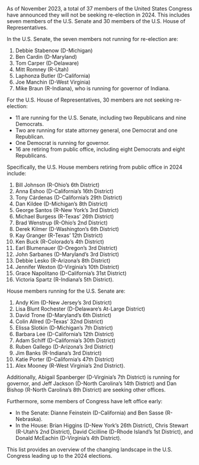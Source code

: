 As of November 2023, a total of 37 members of the United States Congress have announced they will not be seeking re-election in 2024. This includes seven members of the U.S. Senate and 30 members of the U.S. House of Representatives.

In the U.S. Senate, the seven members not running for re-election are:

1. Debbie Stabenow (D-Michigan)
2. Ben Cardin (D-Maryland)
3. Tom Carper (D-Delaware)
4. Mitt Romney (R-Utah)
5. Laphonza Butler (D-California)
6. Joe Manchin (D-West Virginia)
7. Mike Braun (R-Indiana), who is running for governor of Indiana.

For the U.S. House of Representatives, 30 members are not seeking re-election:

- 11 are running for the U.S. Senate, including two Republicans and nine Democrats.
- Two are running for state attorney general, one Democrat and one Republican.
- One Democrat is running for governor.
- 16 are retiring from public office, including eight Democrats and eight Republicans.

Specifically, the U.S. House members retiring from public office in 2024 include:

1. Bill Johnson (R-Ohio’s 6th District)
2. Anna Eshoo (D-California’s 16th District)
3. Tony Cárdenas (D-California’s 29th District)
4. Dan Kildee (D-Michigan’s 8th District)
5. George Santos (R-New York’s 3rd District)
6. Michael Burgess (R-Texas’ 26th District)
7. Brad Wenstrup (R-Ohio’s 2nd District)
8. Derek Kilmer (D-Washington’s 6th District)
9. Kay Granger (R-Texas’ 12th District)
10. Ken Buck (R-Colorado’s 4th District)
11. Earl Blumenauer (D-Oregon’s 3rd District)
12. John Sarbanes (D-Maryland’s 3rd District)
13. Debbie Lesko (R-Arizona’s 8th District)
14. Jennifer Wexton (D-Virginia’s 10th District)
15. Grace Napolitano (D-California’s 31st District)
16. Victoria Spartz (R-Indiana’s 5th District).

House members running for the U.S. Senate are:

1. Andy Kim (D-New Jersey’s 3rd District)
2. Lisa Blunt Rochester (D-Delaware’s At-Large District)
3. David Trone (D-Maryland’s 6th District)
4. Colin Allred (D-Texas’ 32nd District)
5. Elissa Slotkin (D-Michigan’s 7th District)
6. Barbara Lee (D-California’s 12th District)
7. Adam Schiff (D-California’s 30th District)
8. Ruben Gallego (D-Arizona’s 3rd District)
9. Jim Banks (R-Indiana’s 3rd District)
10. Katie Porter (D-California’s 47th District)
11. Alex Mooney (R-West Virginia’s 2nd District).

Additionally, Abigail Spanberger (D-Virginia’s 7th District) is running for governor, and Jeff Jackson (D-North Carolina’s 14th District) and Dan Bishop (R-North Carolina’s 8th District) are seeking other offices.

Furthermore, some members of Congress have left office early:

- In the Senate: Dianne Feinstein (D-California) and Ben Sasse (R-Nebraska).
- In the House: Brian Higgins (D-New York’s 26th District), Chris Stewart (R-Utah’s 2nd District), David Cicilline (D-Rhode Island’s 1st District), and Donald McEachin (D-Virginia’s 4th District).

This list provides an overview of the changing landscape in the U.S. Congress leading up to the 2024 elections.